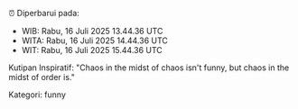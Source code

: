⏰ Diperbarui pada:
- WIB: Rabu, 16 Juli 2025 13.44.36 UTC
- WITA: Rabu, 16 Juli 2025 14.44.36 UTC
- WIT: Rabu, 16 Juli 2025 15.44.36 UTC

Kutipan Inspiratif:
"Chaos in the midst of chaos isn't funny, but chaos in the midst of order is."


Kategori: funny

